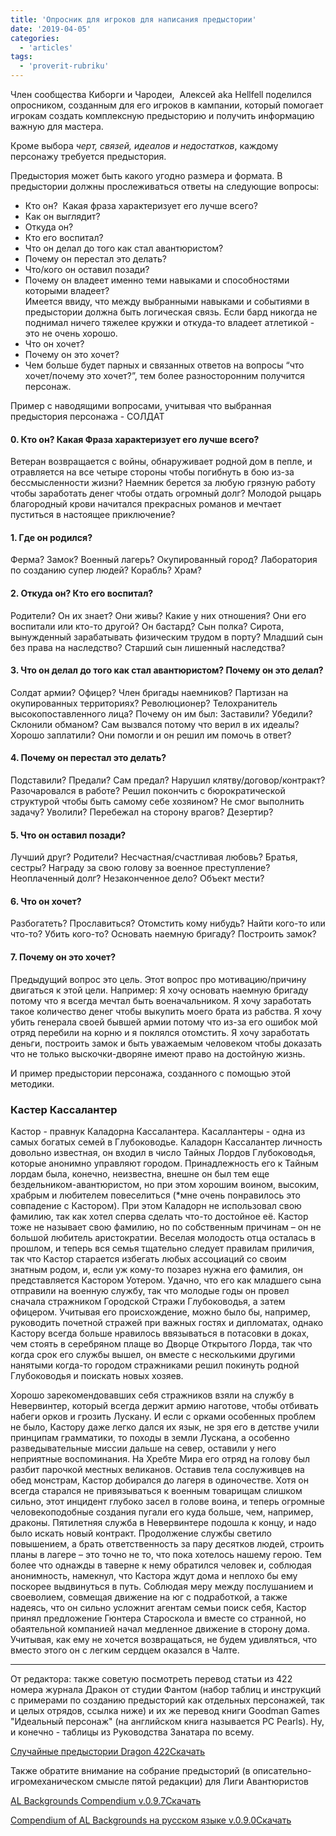 ```yaml
---
title: 'Опросник для игроков для написания предыстории'
date: '2019-04-05'
categories:
  - 'articles'
tags:
  - 'proverit-rubriku'
---
```


Член сообщества Киборги и Чародеи,  Алексей aka Hellfell поделился опросником, созданным для его игроков в кампании, который помогает игрокам создать комплексную предысторию и получить информацию важную для мастера.

Кроме выбора _черт, связей, идеалов и недостатков_, каждому персонажу требуется предыстория.

Предыстория может быть какого угодно размера и формата. В предыстории должны прослеживаться ответы на следующие вопросы:

- Кто он?  Какая фраза характеризует его лучше всего?
- Как он выглядит?
- Откуда он?
- Кто его воспитал?
- Что он делал до того как стал авантюристом?
- Почему он перестал это делать?
- Что/кого он оставил позади?
- Почему он владеет именно теми навыками и способностями которыми владеет?   
   Имеется ввиду, что между выбранными навыками и событиями в предыстории должна быть логическая связь. Если бард никогда не поднимал ничего тяжелее кружки и откуда-то владеет атлетикой - это не очень хорошо.
- Что он хочет?
- Почему он это хочет?
- Чем больше будет парных и связанных ответов на вопросы “что хочет/почему это хочет?”, тем более разносторонним получится персонаж.

Пример с наводящими вопросами, учитывая что выбранная предыстория персонажа - СОЛДАТ

#### **0\. Кто он? Какая Фраза характеризует его лучше всего?**

Ветеран возвращается с войны, обнаруживает родной дом в пепле, и отравляется на все четыре стороны чтобы погибнуть в бою из-за бессмысленности жизни? Наемник берется за любую грязную работу чтобы заработать денег чтобы отдать огромный долг? Молодой рыцарь благородный крови начитался прекрасных романов и мечтает пуститься в настоящее приключение?

#### **1\. Где он родился?**

Ферма? Замок? Военный лагерь? Окупированный город? Лаборатория по созданию супер людей? Корабль? Храм?

#### **2\. Откуда он? Кто его воспитал?**

Родители? Он их знает? Они живы? Какие у них отношения? Они его воспитали или кто-то другой? Он бастард? Сын полка? Сирота, вынужденный зарабатывать физическим трудом в порту? Младший сын без права на наследство? Старший сын лишенный наследства?

#### **3\. Что он делал до того как стал авантюристом? Почему он это делал?**

Солдат армии? Офицер? Член бригады наемников? Партизан на окупированных территориях? Революционер? Телохранитель высокопоставленного лица? Почему он им был: Заставили? Убедили? Склонили обманом? Сам вызвался потому что верил в их идеалы? Хорошо заплатили? Они помогли и он решил им помочь в ответ?

#### **4\. Почему он перестал это делать?**

Подставили? Предали? Сам предал? Нарушил клятву/договор/контракт? Разочаровался в работе? Решил покончить с бюрократической структурой чтобы быть самому себе хозяином? Не смог выполнить задачу? Уволили? Перебежал на сторону врагов? Дезертир?

#### **5\. Что он оставил позади?**

Лучший друг? Родители? Несчастная/счастливая любовь? Братья, сестры? Награду за свою голову за военное преступление? Неоплаченный долг? Незаконченное дело? Объект мести?

#### **6\. Что он хочет?**

Разбогатеть? Прославиться? Отомстить кому нибудь? Найти кого-то или что-то? Убить кого-то? Основать наемную бригаду? Построить замок?

#### **7\. Почему он это хочет?**

Предыдущий вопрос это цель. Этот вопрос про мотивацию/причину двигаться к этой цели. Например: Я хочу основать наемную бригаду потому что я всегда мечтал быть военачальником. Я хочу заработать такое количество денег чтобы выкупить моего брата из рабства. Я хочу убить генерала своей бывшей армии потому что из-за его ошибок мой отряд перебили на корню и я поклялся отомстить. Я хочу заработать деньги, построить замок и быть уважаемым человеком чтобы доказать что не только выскочки-дворяне имеют право на достойную жизнь.

И пример предыстории персонажа, созданного с помощью этой методики.

### Кастер Кассалантер

Кастор - правнук Каладорна Кассалантера. Касаллантеры - одна из самых богатых семей в Глубоководье. Каладорн Кассалантер личность довольно известная, он входил в число Тайных Лордов Глубоководья, которые анонимно управляют городом. Принадлежность его к Тайным лордам была, конечно, неизвестна, внешне он был тем еще бездельником-авантюристом, но при этом хорошим воином, высоким, храбрым и любителем повеселиться (\*мне очень понравилось это совпадение с Кастором). При этом Каладорн не использовал свою фамилию, так как хотел сперва сделать что-то достойное её. Кастор тоже не называет свою фамилию, но по собственным причинам – он не большой любитель аристократии. Веселая молодость отца осталась в прошлом, и теперь вся семья тщательно следует правилам приличия, так что Кастор старается избегать любых ассоциаций со своим знатным родом, и, если уж кому-то позарез нужна его фамилия, он представляется Кастором Уотером. Удачно, что его как младшего сына отправили на военную службу, так что молодые годы он провел сначала стражником Городской Стражи Глубоководья, а затем офицером. Учитывая его происхождение, можно было бы, например, руководить почетной стражей при важных гостях и дипломатах, однако Кастору всегда больше нравилось ввязываться в потасовки в доках, чем стоять в серебряном плаще во Дворце Открытого Лорда, так что когда срок его службы вышел, он вместе с несколькими другими нанятыми когда-то городом стражниками решил покинуть родной Глубоководья и поискать новых хозяев.

Хорошо зарекомендовавших себя стражников взяли на службу в Невервинтер, который всегда держит армию наготове, чтобы отбивать набеги орков и грозить Лускану. И если с орками особенных проблем не было, Кастору даже легко дался их язык, не зря его в детстве учили принципам грамматики, то походы в земли Лускана, а особенно разведывательные миссии дальше на север, оставили у него неприятные воспоминания. На Хребте Мира его отряд на голову был разбит парочкой местных великанов. Оставив тела сослуживцев на обед монстрам, Кастор добирался до лагеря в одиночестве. Хотя он всегда старался не привязываться к военным товарищам слишком сильно, этот инцидент глубоко засел в голове воина, и теперь огромные человекоподобные создания пугали его куда больше, чем, например, драконы. Пятилетняя служба в Невервинтере подошла к концу, и надо было искать новый контракт. Продолжение службы светило повышением, а брать ответственность за пару десятков людей, строить планы в лагере – это точно не то, что пока хотелось нашему герою. Тем более что однажды в таверне к нему обратился человек и, соблюдая анонимность, намекнул, что Кастора ждут дома и неплохо бы ему поскорее выдвинуться в путь. Соблюдая меру между послушанием и своеволием, совмещая движение на юг с подработкой, а также надеясь, что он сильно усложнит агентам семьи поиск себя, Кастор принял предложение Гюнтера Староскола и вместе со странной, но обаятельной компанией начал медленное движение в сторону дома. Учитывая, как ему не хочется возвращаться, не будем удивляться, что вместо этого он с легким сердцем оказался в Чалте.

---

От редактора: также советую посмотреть перевод статьи из 422 номера журнала Дракон от студии Фантом (набор таблиц и инструкций с примерами по созданию предысторий как отдельных персонажей, так и целых отрядов, ссылка ниже) и их же перевод книги Goodman Games "Идеальный персонаж" (на английском книга называется PC Pearls). Ну, и конечно - таблицы из Руководства Занатара по всему.

[Случайные предыстории Dragon 422](https://adventurersleague.files.wordpress.com/2019/04/d0a1d0bbd183d187d0b0d0b9d0bdd18bd0b5-d0bfd180d0b5d0b4d18bd181d182d0bed180d0b8d0b8-dragon-422.pdf)[Скачать](https://adventurersleague.files.wordpress.com/2019/04/d0a1d0bbd183d187d0b0d0b9d0bdd18bd0b5-d0bfd180d0b5d0b4d18bd181d182d0bed180d0b8d0b8-dragon-422.pdf)

Также обратите внимание на собрание предысторий (в описательно-игромеханическом смысле пятой редакции) для Лиги Авантюристов

[AL Backgrounds Compendium v.0.9.7](https://adventurersleague.files.wordpress.com/2018/08/al-backgrounds-compendium-097.pdf)[Скачать](https://adventurersleague.files.wordpress.com/2018/08/al-backgrounds-compendium-097.pdf)

[Compendium of AL Backgrounds на русском языке v.0.9.0](https://adventurersleague.files.wordpress.com/2018/07/al-compendium-of-al-backgrounds-rus-v-0-9-0.pdf)[Скачать](https://adventurersleague.files.wordpress.com/2018/07/al-compendium-of-al-backgrounds-rus-v-0-9-0.pdf)
